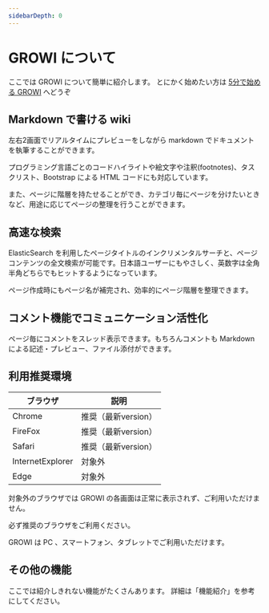 ```yaml
---
sidebarDepth: 0
---
```


# GROWI について

ここでは GROWI について簡単に紹介します。
とにかく始めたい方は [5分で始める GROWI](/ja/guide/getting-started/five_minutes.md) へどうぞ

## Markdown で書ける wiki

左右2画面でリアルタイムにプレビューをしながら markdown でドキュメントを執筆することができます。

プログラミング言語ごとのコードハイライトや絵文字や注釈(footnotes)、タスクリスト、Bootstrap による HTML コードにも対応しています。

また、ページに階層を持たせることができ、カテゴリ毎にページを分けたいときなど、用途に応じてページの整理を行うことができます。

## 高速な検索

ElasticSearch を利用したページタイトルのインクリメンタルサーチと、ページコンテンツの全文検索が可能です。日本語ユーザーにもやさしく、英数字は全角半角どちらでもヒットするようになっています。

ページ作成時にもページ名が補完され、効率的にページ階層を整理できます。

## コメント機能でコミュニケーション活性化

ページ毎にコメントをスレッド表示できます。もちろんコメントも Markdown による記述・プレビュー、ファイル添付ができます。

## 利用推奨環境

|ブラウザ|説明|
|---|---|
|Chrome| 推奨（最新version）|
|FireFox|推奨（最新version）|
|Safari|推奨（最新version）|
|InternetExplorer|対象外|
|Edge|対象外|

対象外のブラウザでは GROWI の各画面は正常に表示されず、ご利用いただけません。

必ず推奨のブラウザをご利用ください。

GROWI は PC 、スマートフォン、タブレットでご利用いただけます。

## その他の機能

ここでは紹介しきれない機能がたくさんあります。
詳細は「機能紹介」を参考にしてください。

